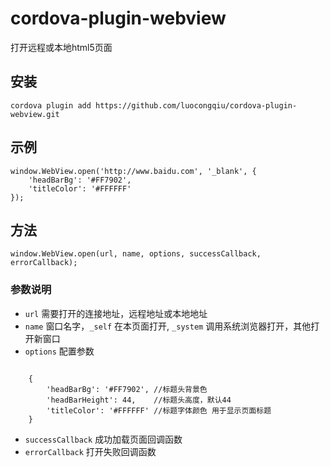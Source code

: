 # cordova-plugin-webview
打开远程或本地html5页面
## 安装
`cordova plugin add https://github.com/luocongqiu/cordova-plugin-webview.git`
## 示例
    window.WebView.open('http://www.baidu.com', '_blank', {
        'headBarBg': '#FF7902',
        'titleColor': '#FFFFFF'
    });

## 方法 

    window.WebView.open(url, name, options, successCallback, errorCallback);

### 参数说明
- `url` 需要打开的连接地址，远程地址或本地地址
- `name` 窗口名字，`_self` 在本页面打开, `_system` 调用系统浏览器打开，其他打开新窗口
- `options` 配置参数
<pre><code>
    {
        'headBarBg': '#FF7902', //标题头背景色
        'headBarHeight': 44,    //标题头高度，默认44
        'titleColor': '#FFFFFF' //标题字体颜色 用于显示页面标题
    }
</code></pre>

- `successCallback` 成功加载页面回调函数
- `errorCallback` 打开失败回调函数